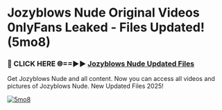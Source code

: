 # Jozyblows Nude Original Videos 0nlyFans Leaked - Files Updated! (5mo8)

<h3>🔴 CLICK HERE 🌐==►► <a href="https://tinyurl.com/5h6xmrr3" rel="nofollow">Jozyblows Nude Updated Files</a></h3>

Get Jozyblows Nude and all content. Now you can access all videos and pictures of Jozyblows Nude. New Updated Files 2025!

[![5mo8](https://i.imgur.com/KVD873Z.gif)](https://tinyurl.com/5h6xmrr3)
